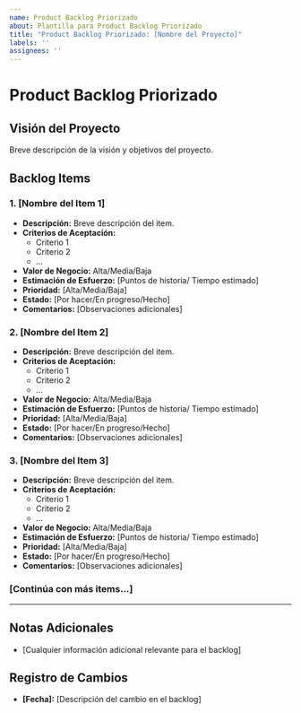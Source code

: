 ```yaml
---
name: Product Backlog Priorizado
about: Plantilla para Product Backlog Priorizado
title: "Product Backlog Priorizado: [Nombre del Proyecto]"
labels: ''
assignees: ''
---
```

# Product Backlog Priorizado

## Visión del Proyecto
Breve descripción de la visión y objetivos del proyecto.

## Backlog Items

### 1. [Nombre del Item 1]
- **Descripción:** Breve descripción del item.
- **Criterios de Aceptación:**
  - Criterio 1
  - Criterio 2
  - ...
- **Valor de Negocio:** Alta/Media/Baja
- **Estimación de Esfuerzo:** [Puntos de historia/ Tiempo estimado]
- **Prioridad:** [Alta/Media/Baja]
- **Estado:** [Por hacer/En progreso/Hecho]
- **Comentarios:** [Observaciones adicionales]

### 2. [Nombre del Item 2]
- **Descripción:** Breve descripción del item.
- **Criterios de Aceptación:**
  - Criterio 1
  - Criterio 2
  - ...
- **Valor de Negocio:** Alta/Media/Baja
- **Estimación de Esfuerzo:** [Puntos de historia/ Tiempo estimado]
- **Prioridad:** [Alta/Media/Baja]
- **Estado:** [Por hacer/En progreso/Hecho]
- **Comentarios:** [Observaciones adicionales]

### 3. [Nombre del Item 3]
- **Descripción:** Breve descripción del item.
- **Criterios de Aceptación:**
  - Criterio 1
  - Criterio 2
  - ...
- **Valor de Negocio:** Alta/Media/Baja
- **Estimación de Esfuerzo:** [Puntos de historia/ Tiempo estimado]
- **Prioridad:** [Alta/Media/Baja]
- **Estado:** [Por hacer/En progreso/Hecho]
- **Comentarios:** [Observaciones adicionales]

### [Continúa con más items...]

---

## Notas Adicionales
- [Cualquier información adicional relevante para el backlog]

## Registro de Cambios
- **[Fecha]:** [Descripción del cambio en el backlog]
